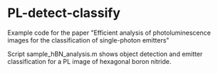 # PL-detect-classify

Example code for the paper "Efficient analysis of photoluminescence images for the classification of single-photon emitters"

Script sample_hBN_analysis.m shows object detection and emitter classification for a PL image of hexagonal boron nitride. 
